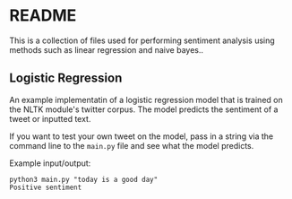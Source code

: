 # README

This is a collection of files used for performing sentiment analysis using methods such as linear regression and naive bayes..

## Logistic Regression

An example implementatin of a logistic regression model that is trained on the NLTK module's twitter corpus.
The model predicts the sentiment of a tweet or inputted text.

If you want to test your own tweet on the model, pass in a string via the command line to the `main.py` file and see what the model predicts.

Example input/output:

```
python3 main.py "today is a good day"
Positive sentiment
```
